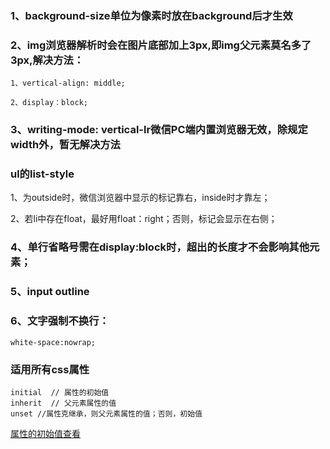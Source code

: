 ### 1、background-size单位为像素时放在background后才生效

### 2、img浏览器解析时会在图片底部加上3px,即img父元素莫名多了3px,解决方法：

`1、vertical-align: middle;`

`2、display：block;`

### 3、writing-mode: vertical-lr微信PC端内置浏览器无效，除规定width外，暂无解决方法

### ul的list-style

1、为outside时，微信浏览器中显示的标记靠右，inside时才靠左；

2、若li中存在float，最好用float：right；否则，标记会显示在右侧；

### 4、单行省略号需在display:block时，超出的长度才不会影响其他元素；

### 5、input outline

### 6、文字强制不换行：

```
white-space:nowrap;
```

### 适用所有css属性
```
initial  // 属性的初始值
inherit  // 父元素属性的值
unset //属性克继承，则父元素属性的值；否则，初始值
```

[属性的初始值查看](https://www.w3.org/TR/CSS2/propidx.html)
